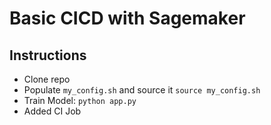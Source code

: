 # Basic CICD with Sagemaker

## Instructions
* Clone repo
* Populate `my_config.sh` and source it `source my_config.sh`
* Train Model: `python app.py`
* Added CI Job 